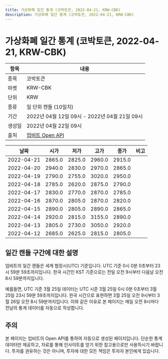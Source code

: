 ```yaml
---
title: 가상화폐 일간 통계 (코박토큰, 2022-04-21, KRW-CBK)
description: 가상화폐 일간 통계 (코박토큰, 2022-04-21, KRW-CBK)
---
```



가상화폐 일간 통계 (코박토큰, 2022-04-21, KRW-CBK)
===

|항목|내용|
|--|--|
|종목|코박토큰|
|마켓|KRW-CBK|
|단위|KRW|
|종류|일 단위 캔들 (10일치)|
|기간|2022년 04월 12일 09시 - 2022년 04월 21일 09시|
|생성일|2022년 04월 22일 09시|
|출처|[업비트 Open API](https://docs.upbit.com)|


|날짜|시가|저가|고가|종가|비고|
|--|--|--|--|--|--|
|2022-04-21|2865.0|2825.0|2960.0|2915.0|    |
|2022-04-20|2940.0|2830.0|2970.0|2865.0|    |
|2022-04-19|2790.0|2755.0|3020.0|2950.0|    |
|2022-04-18|2785.0|2620.0|2875.0|2790.0|    |
|2022-04-17|2830.0|2770.0|2870.0|2785.0|    |
|2022-04-16|2870.0|2805.0|2870.0|2820.0|    |
|2022-04-15|2890.0|2805.0|2890.0|2865.0|    |
|2022-04-14|2920.0|2815.0|3155.0|2890.0|    |
|2022-04-13|2805.0|2730.0|3050.0|2920.0|    |
|2022-04-12|2685.0|2625.0|2815.0|2805.0|    |


일간 캔들 구간에 대한 설명
---


업비트의 일간 캔들은 세계 협정시(UTC) 기준입니다. 
UTC 기준 0시 0분 0초부터 23시 59분 59초까지입니다. 
한국 시간인 KST 기준으로는 전일 오전 9시부터 다음날 오전 8시 59분까지입니다. 


예를들면, UTC 기준 3월 25일 데이터는 UTC 시준 3월 25일 0시 0분 0초부터 3월 25일 23시 59분 59초까지입니다. 
한국 시간으로 표현하면 3월 25일 오전 9시부터 3월 26일 오전 8시 59분까지입니다. 
이와 같은 이유로 본 페이지는 매일 오전 9시마다 전날의 통계 데이터를 자동으로 작성합니다. 


주의
---


본 페이지는 업비트의 Open API를 통하여 자동으로 생성된 페이지입니다. 
단순한 통계 데이터만 제공하고, 자료를 통해 인사이트를 얻기 위한 참고용으로만 사용하시기 바랍니다. 
투자를 권유하는 것은 아니며, 투자에 대한 모든 책임은 투자자 본인에게 있습니다. 
